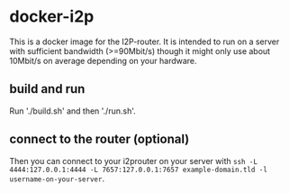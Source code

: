 # docker-i2p
This is a docker image for the I2P-router. It is intended to run on a server with sufficient bandwidth (>=90Mbit/s) though it might only use about 10Mbit/s on average depending on your hardware.

## build and run
Run './build.sh' and then './run.sh'.

## connect to the router (optional)
Then you can connect to your i2prouter on your server with
`ssh -L 4444:127.0.0.1:4444 -L 7657:127.0.0.1:7657 example-domain.tld -l username-on-your-server`.
